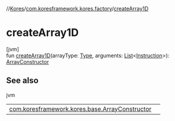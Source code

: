 //[Kores](../../index.md)/[com.koresframework.kores.factory](index.md)/[createArray1D](create-array1-d.md)

# createArray1D

[jvm]\
fun [createArray1D](create-array1-d.md)(arrayType: [Type](https://docs.oracle.com/javase/8/docs/api/java/lang/reflect/Type.html), arguments: [List](https://kotlinlang.org/api/latest/jvm/stdlib/kotlin.collections/-list/index.html)<[Instruction](../com.koresframework.kores/-instruction/index.md)>): [ArrayConstructor](../com.koresframework.kores.base/-array-constructor/index.md)

## See also

jvm

| | |
|---|---|
| [com.koresframework.kores.base.ArrayConstructor](../com.koresframework.kores.base/-array-constructor/index.md) |  |

